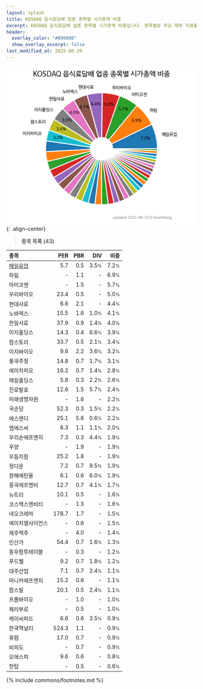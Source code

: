 ```yaml
---
layout: splash
title: KOSDAQ 음식료담배 업종 종목별 시가총액 비중
excerpt: KOSDAQ 음식료담배 업종 종목별 시가총액 비중입니다. 종목별로 주요 재무 지표를 함께 표시합니다.
header:
  overlay_color: "#800000"
  show_overlay_excerpt: false
last_modified_at: 2025-08-29
---
```



![KOSDAQ 음식료담배 업종 종목별 시가총액 비중](/stats/sector/images/kosdaq_업종_음식료담배_종목.png){: .align-center}


> **종목 목록 (43)**<a id="list"></a>

| **종목** | **PER** | **PBR** | **DIV** | **비중** |
| :------- | ------: | ------: | ------: | -------: |
| [매일유업](/267980/) | 5.7 | 0.5 | 3.5<small>%</small> | 7.2<small>%</small> |
| 하림 | - | 1.1 | - | 6.9<small>%</small> |
| 아미코젠 | - | 1.5 | - | 5.7<small>%</small> |
| 우리바이오 | 23.4 | 0.5 | - | 5.0<small>%</small> |
| 현대사료 | 6.6 | 2.1 | - | 4.4<small>%</small> |
| 노바렉스 | 15.5 | 1.6 | 1.0<small>%</small> | 4.1<small>%</small> |
| 한일사료 | 37.9 | 0.9 | 1.4<small>%</small> | 4.0<small>%</small> |
| 이지홀딩스 | 14.3 | 0.4 | 6.6<small>%</small> | 3.9<small>%</small> |
| 팜스토리 | 33.7 | 0.5 | 2.1<small>%</small> | 3.4<small>%</small> |
| 이지바이오 | 9.6 | 2.2 | 3.6<small>%</small> | 3.2<small>%</small> |
| 풍국주정 | 14.8 | 0.7 | 1.7<small>%</small> | 3.1<small>%</small> |
| 에이치피오 | 16.2 | 0.7 | 1.4<small>%</small> | 2.8<small>%</small> |
| 매일홀딩스 | 5.8 | 0.3 | 2.2<small>%</small> | 2.6<small>%</small> |
| 진로발효 | 12.6 | 1.5 | 5.7<small>%</small> | 2.4<small>%</small> |
| 미래생명자원 | - | 1.6 | - | 2.2<small>%</small> |
| 국순당 | 52.3 | 0.3 | 1.5<small>%</small> | 2.2<small>%</small> |
| 에스앤디 | 25.1 | 5.6 | 0.6<small>%</small> | 2.2<small>%</small> |
| 엠에스씨 | 8.3 | 1.1 | 1.1<small>%</small> | 2.0<small>%</small> |
| 우리손에프앤지 | 7.3 | 0.3 | 4.4<small>%</small> | 1.9<small>%</small> |
| 우양 | - | 1.9 | - | 1.9<small>%</small> |
| 우듬지팜 | 25.2 | 1.8 | - | 1.9<small>%</small> |
| 정다운 | 7.2 | 0.7 | 9.5<small>%</small> | 1.9<small>%</small> |
| 창해에탄올 | 6.1 | 0.6 | 6.0<small>%</small> | 1.9<small>%</small> |
| 흥국에프엔비 | 12.7 | 0.7 | 4.1<small>%</small> | 1.7<small>%</small> |
| 뉴트리 | 10.1 | 0.5 | - | 1.6<small>%</small> |
| 코스맥스엔비티 | - | 1.3 | - | 1.6<small>%</small> |
| 네오크레마 | 178.7 | 1.7 | - | 1.5<small>%</small> |
| 에이치엘사이언스 | - | 0.6 | - | 1.5<small>%</small> |
| 제주맥주 | - | 4.0 | - | 1.4<small>%</small> |
| 인산가 | 54.4 | 0.7 | 1.6<small>%</small> | 1.3<small>%</small> |
| 동우팜투테이블 | - | 0.3 | - | 1.2<small>%</small> |
| 푸드웰 | 9.2 | 0.7 | 1.8<small>%</small> | 1.2<small>%</small> |
| 대주산업 | 7.1 | 0.7 | 2.4<small>%</small> | 1.1<small>%</small> |
| 마니커에프앤지 | 15.2 | 0.6 | - | 1.1<small>%</small> |
| 팜스빌 | 20.1 | 0.5 | 2.4<small>%</small> | 1.1<small>%</small> |
| 프롬바이오 | - | 1.0 | - | 1.0<small>%</small> |
| 체리부로 | - | 0.5 | - | 1.0<small>%</small> |
| 케이씨피드 | 6.6 | 0.6 | 3.5<small>%</small> | 0.9<small>%</small> |
| 한국맥널티 | 524.3 | 1.1 | - | 0.9<small>%</small> |
| 휴럼 | 17.0 | 0.7 | - | 0.9<small>%</small> |
| 비피도 | - | 0.7 | - | 0.9<small>%</small> |
| 오에스피 | 9.6 | 0.6 | - | 0.8<small>%</small> |
| 한탑 | - | 0.5 | - | 0.6<small>%</small> |

{% include commons/footnotes.md %}